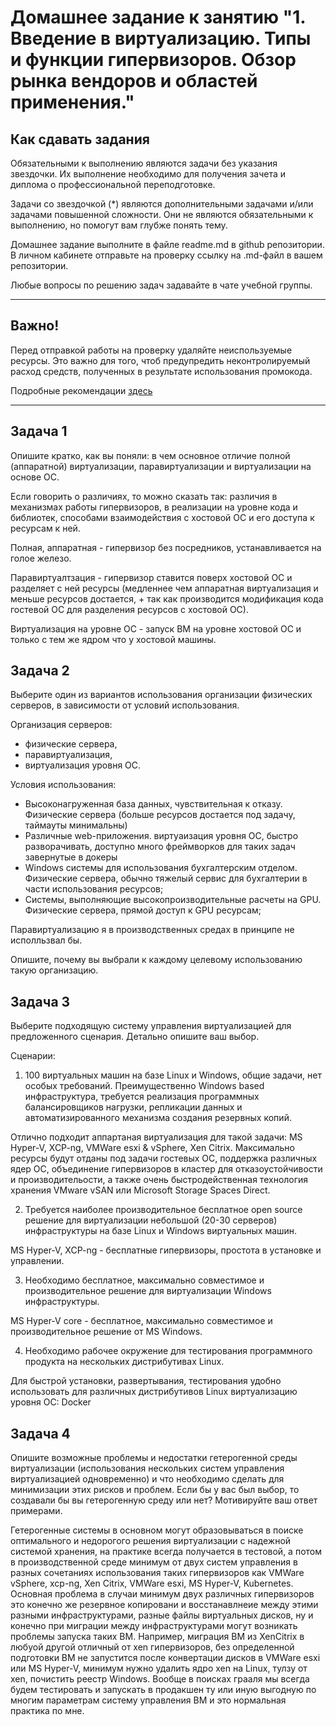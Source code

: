 
# Домашнее задание к занятию "1. Введение в виртуализацию. Типы и функции гипервизоров. Обзор рынка вендоров и областей применения."


## Как сдавать задания

Обязательными к выполнению являются задачи без указания звездочки. Их выполнение необходимо для получения зачета и диплома о профессиональной переподготовке.

Задачи со звездочкой (*) являются дополнительными задачами и/или задачами повышенной сложности. Они не являются обязательными к выполнению, но помогут вам глубже понять тему.

Домашнее задание выполните в файле readme.md в github репозитории. В личном кабинете отправьте на проверку ссылку на .md-файл в вашем репозитории.

Любые вопросы по решению задач задавайте в чате учебной группы.

---

## Важно!

Перед отправкой работы на проверку удаляйте неиспользуемые ресурсы.
Это важно для того, чтоб предупредить неконтролируемый расход средств, полученных в результате использования промокода.

Подробные рекомендации [здесь](https://github.com/netology-code/virt-homeworks/blob/virt-11/r/README.md)

---

## Задача 1

Опишите кратко, как вы поняли: в чем основное отличие полной (аппаратной) виртуализации, паравиртуализации и виртуализации на основе ОС.

Если говорить о различиях, то можно сказать так:
различия в механизмах работы гипервизоров, в реализации на уровне кода и библиотек, способами взаимодействия с хостовой ОС и его доступа к ресурсам к ней.

Полная, аппаратная - гипервизор без посредников, устанавливается на голое железо.

Паравиртуалтзация - гипервизор ставится поверх хостовой ОС и разделяет с ней ресурсы (медленнее чем аппаратная виртуализация и меньше ресурсов достается, + так как производится модификация кода гостевой ОС для разделения ресурсов с хостовой ОС).

Виртуализация на уровне ОС - запуск ВМ на уровне хостовой ОС и только с тем же ядром что у хостовой машины.

## Задача 2

Выберите один из вариантов использования организации физических серверов, в зависимости от условий использования.

Организация серверов:
- физические сервера,
- паравиртуализация,
- виртуализация уровня ОС.

Условия использования:
- Высоконагруженная база данных, чувствительная к отказу.
Физические сервера (больше ресурсов достается под задачу, таймауты минимальны)
- Различные web-приложения.
виртуаизация уровня ОС, быстро разворачивать, доступно много фреймворков для таких задач завернутые в докеры
- Windows системы для использования бухгалтерским отделом.
Физические сервера, обычно тяжелый сервис для бухгалтерии в части использования ресурсов;
- Системы, выполняющие высокопроизводительные расчеты на GPU.
Физические сервера, прямой доступ к GPU ресурсам;

Паравиртуализацию я в производственных средах в принципе не исполльзвал бы.

Опишите, почему вы выбрали к каждому целевому использованию такую организацию.

## Задача 3

Выберите подходящую систему управления виртуализацией для предложенного сценария. Детально опишите ваш выбор.

Сценарии:

1. 100 виртуальных машин на базе Linux и Windows, общие задачи, нет особых требований. Преимущественно Windows based инфраструктура, требуется реализация программных балансировщиков нагрузки, репликации данных и автоматизированного механизма создания резервных копий.

Отлично подходит аппартаная виртуализация для такой задачи: MS Hyper-V, XCP-ng, VMWare esxi & vSphere, Xen Citrix.
Максимально ресурсы будут отданы под задачи гостевых ОС, поддержка различных ядер ОС, объединение гипервизоров в кластер для отказоустойчивости и производительости, а также очень быстродейственная технология хранения VMware vSAN или Microsoft Storage Spaces Direct.

2. Требуется наиболее производительное бесплатное open source решение для виртуализации небольшой (20-30 серверов) инфраструктуры на базе Linux и Windows виртуальных машин.

MS Hyper-V, XCP-ng - бесплатные гипервизоры, простота в установке и управлении.

3. Необходимо бесплатное, максимально совместимое и производительное решение для виртуализации Windows инфраструктуры.

MS Hyper-V core - бесплатное, максимально совместимое и производительное решение от MS Windows.

4. Необходимо рабочее окружение для тестирования программного продукта на нескольких дистрибутивах Linux.

Для быстрой установки, развертывания, тестирования удобно использовать для различных дистрибутивов Linux виртуализацию уровня ОС: Docker

## Задача 4

Опишите возможные проблемы и недостатки гетерогенной среды виртуализации (использования нескольких систем управления виртуализацией одновременно) и что необходимо сделать для минимизации этих рисков и проблем. Если бы у вас был выбор, то создавали бы вы гетерогенную среду или нет? Мотивируйте ваш ответ примерами.

Гетерогенные системы в основном могут образовываться в поиске оптимального и недорогого решения виртуализации с надежной системой хранения, на практике всегда получается в тестовой, а потом в производственной среде минимум от двух систем управления в разных сочетаниях использования таких гипервизоров как VMWare vSphere, xcp-ng, Xen Citrix, VMWare esxi, MS Hyper-V, Kubernetes.
Основная проблема в случаи минимум двух различных гипервизоров это конечно же резервное копировани и восстанавлнеие между этими разными инфраструктурами, разные файлы виртуальных дисков, ну и конечно при миграции между инфраструктурами могут возникать проблемы запуска таких ВМ.
Например, миграция ВМ из XenCitrix в любуой другой отличный от xen гипервизоров, без определенной подготовки ВМ не запустится после конвертации дисков в VMWare esxi или MS Hyper-V, минимум нужно удалить ядро xen на Linux, тулзу от xen, почистить реестр Windows.
Вообще в поисках грааля мы всегда будем тестировать и запускать в продакшен ту или иную выгодную по многим параметрам систему управления ВМ и это нормальная практика по мне.
